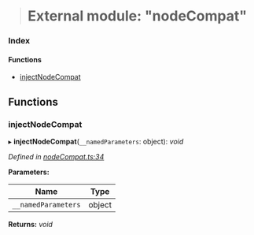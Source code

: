 > # External module: "nodeCompat"

### Index

#### Functions

* [injectNodeCompat](_nodecompat_.md#injectnodecompat)

## Functions

###  injectNodeCompat

▸ **injectNodeCompat**(`__namedParameters`: object): *void*

*Defined in [nodeCompat.ts:34](https://github.com/polkadot-js/api/blob/51a7263/packages/api/src/nodeCompat.ts#L34)*

**Parameters:**

Name | Type |
------ | ------ |
`__namedParameters` | object |

**Returns:** *void*